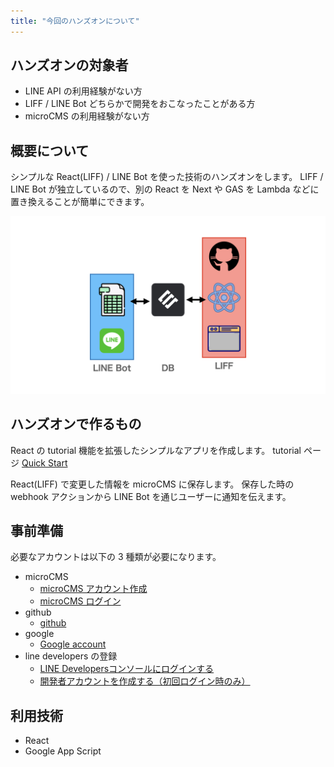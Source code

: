 ```yaml
---
title: "今回のハンズオンについて"
---
```


## ハンズオンの対象者
- LINE API の利用経験がない方
- LIFF / LINE Bot どちらかで開発をおこなったことがある方
- microCMS の利用経験がない方

## 概要について

シンプルな React(LIFF) / LINE Bot を使った技術のハンズオンをします。
LIFF / LINE Bot が独立しているので、別の React を Next や GAS を Lambda などに置き換えることが簡単にできます。

![](/images/books/line-revup-2022-liff-line-bot-handson/introduction-goal-image.jpeg)

## ハンズオンで作るもの

React の tutorial 機能を拡張したシンプルなアプリを作成します。
tutorial ページ [Quick Start](https://beta.reactjs.org/learn)

React(LIFF) で変更した情報を microCMS に保存します。
保存した時の webhook アクションから LINE Bot を通じユーザーに通知を伝えます。

## 事前準備

必要なアカウントは以下の 3 種類が必要になります。
- microCMS
  - [microCMS アカウント作成](https://app.microcms.io/signup)
  - [microCMS ログイン](https://app.microcms.io/signin)
- github
  - [github](https://github.com/)
- google
  - [Google account](https://www.google.com/account/about/)
- line developers の登録
  - [LINE Developersコンソールにログインする](https://developers.line.biz/ja/docs/line-developers-console/login-account/#log-in-to-line-developers-console)
  - [開発者アカウントを作成する（初回ログイン時のみ）](https://developers.line.biz/ja/docs/line-developers-console/login-account/#register-as-developer)


## 利用技術
- React
- Google App Script
